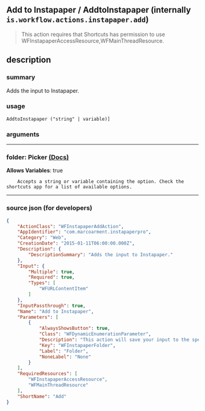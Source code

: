 
## Add to Instapaper / AddtoInstapaper (internally `is.workflow.actions.instapaper.add`)

> This action requires that Shortcuts has permission to use WFInstapaperAccessResource,WFMainThreadResource.


## description

### summary

Adds the input to Instapaper.


### usage
```
AddtoInstapaper ("string" | variable)]
```

### arguments

---

### folder: Picker [(Docs)](https://pfgithub.github.io/shortcutslang/gettingstarted#other-fields)
**Allows Variables**: true



		Accepts a string or variable containing the option. Check the shortcuts app for a list of available options. 

---

### source json (for developers)

```json
{
	"ActionClass": "WFInstapaperAddAction",
	"AppIdentifier": "com.marcoarment.instapaperpro",
	"Category": "Web",
	"CreationDate": "2015-01-11T06:00:00.000Z",
	"Description": {
		"DescriptionSummary": "Adds the input to Instapaper."
	},
	"Input": {
		"Multiple": true,
		"Required": true,
		"Types": [
			"WFURLContentItem"
		]
	},
	"InputPassthrough": true,
	"Name": "Add to Instapaper",
	"Parameters": [
		{
			"AlwaysShowsButton": true,
			"Class": "WFDynamicEnumerationParameter",
			"Description": "This action will save your input to the specified folder. Leaving this empty will save the input to Instapaper's Home folder.",
			"Key": "WFInstapaperFolder",
			"Label": "Folder",
			"NoneLabel": "None"
		}
	],
	"RequiredResources": [
		"WFInstapaperAccessResource",
		"WFMainThreadResource"
	],
	"ShortName": "Add"
}
```
